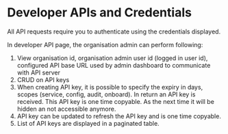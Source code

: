 # Developer APIs and Credentials

All API requests require you to authenticate using the credentials displayed.

In developer API page, the organisation admin can perform following:

1. View organisation id, organisation admin user id (logged in user id), configured API base URL used by admin dashboard to communicate with API server
2. CRUD on API keys
3. When creating API key, it is possible to specify the expiry in days, scopes (service, config, audit, onboard). In return an API key is received. This API key is one time copyable. As the next time it will be hidden an not accessible anymore.
4. API key can be updated to refresh the API key and is one time copyable.
5. List of API keys are displayed in a paginated table.